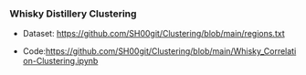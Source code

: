 
### Whisky Distillery Clustering 

- Dataset: https://github.com/SH00git/Clustering/blob/main/regions.txt
            
- Code:https://github.com/SH00git/Clustering/blob/main/Whisky_Correlation-Clustering.ipynb
